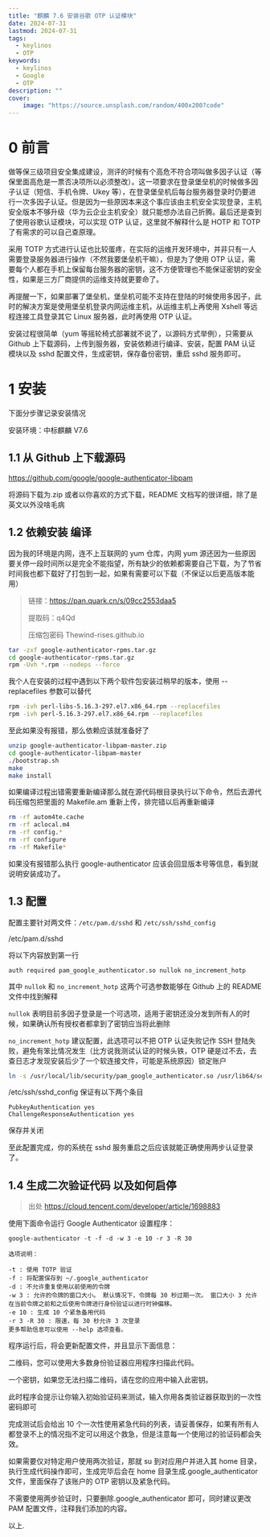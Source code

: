 ```yaml
---
title: "麒麟 7.6 安装谷歌 OTP 认证模块" 
date: 2024-07-31
lastmod: 2024-07-31
tags:
  - keylinos
  - OTP
keywords:
  - keylinos
  - Google
  - OTP
description: ""
cover:
    image: "https://source.unsplash.com/random/400x200?code"
---
```


# 0 前言

做等保三级项目安全集成建设，测评的时候有个高危不符合项叫做多因子认证（等保里面高危是一票否决项所以必须整改）。这一项要求在登录堡垒机的时候做多因子认证（短信、手机令牌、Ukey 等），在登录堡垒机后每台服务器登录时仍要进行一次多因子认证。但是因为一些原因本来这个事应该由主机安全实现登录，主机安全版本不够升级（华为云企业主机安全）就只能想办法自己折腾。最后还是查到了使用谷歌认证模块，可以实现 OTP 认证，这里就不解释什么是 HOTP 和 TOTP 了有需求的可以自己查原理。

采用 TOTP 方式进行认证也比较蛋疼，在实际的运维开发环境中，并非只有一人需要登录服务器进行操作（不然我要堡垒机干嘛），但是为了使用 OTP 认证，需要每个人都在手机上保留每台服务器的密钥，这不方便管理也不能保证密钥的安全性，如果是三方厂商提供的运维支持就更要命了。

再提醒一下，如果部署了堡垒机，堡垒机可能不支持在登陆的时候使用多因子，此时的解决方案是使用堡垒机登录内网运维主机，从运维主机上再使用 Xshell 等远程连接工具登录其它 Linux 服务器，此时再使用 OTP 认证。

安装过程很简单（yum 等摇轮椅式部署就不说了，以源码方式举例），只需要从 Github 上下载源码，上传到服务器，安装依赖进行编译、安装，配置 PAM 认证模块以及 sshd 配置文件，生成密钥，保存备份密钥，重启 sshd 服务即可。

# 1 安装

下面分步骤记录安装情况

安装环境：中标麒麟 V7.6

## 1.1 从 Github 上下载源码

<https://github.com/google/google-authenticator-libpam>

将源码下载为.zip 或者以你喜欢的方式下载，README 文档写的很详细，除了是英文以外没啥毛病

## 1.2 依赖安装 编译

因为我的环境是内网，连不上互联网的 yum 仓库，内网 yum 源还因为一些原因要关停一段时间所以是完全不能指望，所有缺少的依赖都需要自己下载，为了节省时间我也都下载好了打包到一起，如果有需要可以下载（不保证以后更高版本能用）

> 链接：<https://pan.quark.cn/s/09cc2553daa5>
>
> 提取码：q4Qd
>
> 压缩包密码 Thewind-rises.github.io

```bash
tar -zxf google-authenticator-rpms.tar.gz
cd google-authenticator-rpms.tar.gz
rpm -Uvh *.rpm --nodeps --force
```

我个人在安装的过程中遇到以下两个软件包安装过稍早的版本，使用 --replacefiles 参数可以替代

```bash
rpm -ivh perl-libs-5.16.3-297.el7.x86_64.rpm --replacefiles
rpm -ivh perl-5.16.3-297.el7.x86_64.rpm --replacefiles
```

至此如果没有报错，那么依赖应该就准备好了

```bash
unzip google-authenticator-libpam-master.zip
cd google-authenticator-libpam-master
./bootstrap.sh
make
make install
```

如果编译过程出错需要重新编译那么就在源代码根目录执行以下命令，然后去源代码压缩包把里面的 Makefile.am 重新上传，排完错以后再重新编译

```bash
rm -rf autom4te.cache
rm -rf aclocal.m4
rm -rf config.*
rm -rf configure
rm -rf Makefile*
```

如果没有报错那么执行 google-authenticator 应该会回显版本号等信息，看到就说明安装成功了。

## 1.3 配置

配置主要针对两文件：`/etc/pam.d/sshd` 和 `/etc/ssh/sshd_config`

/etc/pam.d/sshd

将以下内容放到第一行

```plaintext
auth required pam_google_authenticator.so nullok no_increment_hotp
```

其中 `nullok` 和 `no_increment_hotp` 这两个可选参数能够在 Github 上的 README 文件中找到解释

`nullok` 表明目前多因子登录是一个可选项，适用于密钥还没分发到所有人的时候，如果确认所有授权者都拿到了密钥应当将此删除

`no_increment_hotp` 建议配置，此选项可以不把 OTP 认证失败记作 SSH 登陆失败，避免有笨比情况发生（比方说我测试认证的时候头铁，OTP 硬是过不去，去查日志才发现安装后少了一个软连接文件，可能是系统原因）锁定账户

```bash
ln -s /usr/local/lib/security/pam_google_authenticator.so /usr/lib64/security/pam_google_authenticator.so
```

/etc/ssh/sshd_config 保证有以下两个条目

```plaintext
PubkeyAuthentication yes
ChallengeResponseAuthentication yes
```

保存并关闭

至此配置完成，你的系统在 sshd 服务重启之后应该就能正确使用两步认证登录了。

## 1.4 生成二次验证代码 以及如何启停

> 出处 <https://cloud.tencent.com/developer/article/1698883>

使用下面命令运行 Google Authenticator 设置程序：

```plaintext
google-authenticator -t -f -d -w 3 -e 10 -r 3 -R 30

选项说明：

-t : 使用 TOTP 验证
-f : 将配置保存到 ~/.google_authenticator
-d : 不允许重复使用以前使用的令牌
-w 3 : 允许的令牌的窗口大小。 默认情况下，令牌每 30 秒过期一次。 窗口大小 3 允许在当前令牌之前和之后使用令牌进行身份验证以进行时钟偏移。
-e 10 : 生成 10 个紧急备用代码
-r 3 -R 30 : 限速，每 30 秒允许 3 次登录
更多帮助信息可以使用 --help 选项查看。
```

程序运行后，将会更新配置文件，并且显示下面信息：

二维码，您可以使用大多数身份验证器应用程序扫描此代码。

一个密钥，如果您无法扫描二维码，请在您的应用中输入此密钥。

此时程序会提示让你输入初始验证码来测试，输入你用各类验证器获取到的一次性密码即可

完成测试后会给出 10 个一次性使用紧急代码的列表，请妥善保存，如果有所有人都登录不上的情况指不定可以用这个救急，但是注意每一个使用过的验证码都会失效。

如果需要仅对特定用户使用两次验证，那就 su 到对应用户并进入其 home 目录，执行生成代码操作即可，生成完毕后会在 home 目录生成.google_authenticator 文件，里面保存了该账户的 OTP 密钥以及紧急代码。

不需要使用两步验证时，只要删除.google_authenticator 即可，同时建议更改 PAM 配置文件，注释我们添加的内容。

以上.
